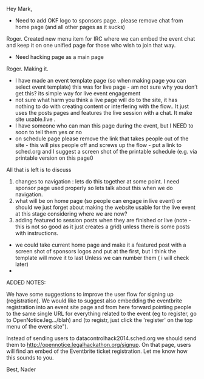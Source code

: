 Hey Mark,


- Need to add OKF logo to sponsors page.. please remove chat from home page (and all other pages as it sucks)

Roger.  Created new menu item for IRC where we can embed the event chat and keep it on one unified page for those who wish to join that way.

- Need hacking page as a main page

Roger.  Making it.  


- I have made an event template page (so when making page you can select event template) this was for live page - am not sure why you don’t get this? its simple way for live event engagement 
-  not sure what harm you think a live page will do to the site, it has nothing to do with creating content or interfering with the flow.. It just uses the posts pages and features the live session with a chat.  It make site usable.live .  
- I have someone who can man this page during the event, but I NEED to soon to tell them yes or no
- on schedule page please remove the link that takes people out of the site - this will piss people off and screws up the flow - put a link to sched.org and I suggest a screen shot of the printable schedule (e.g. via printable version on this page0 

All that is left is to discuss
1. changes to navigation : lets do this together at some point.  I need sponsor page used properly so lets talk about this when we do navigation. 
2. what will be on home page (so people can engage in live event) or should we just forget about making the website usable for the live event at this stage considering where we are now? 
3. adding featured to session posts when they are finished or live (note - this is not so good as it just creates a grid)  unless there is some posts with instructions. 

- we could take current home page and make it a featured post with a screen shot of sponsors logos and put at the first, but I think the template will move it to last Unless we can number them ( i will check later)
- 


ADDED NOTES:


We have some suggestions to improve the user flow for signing up (registration). We would like to suggest also embedding the eventbrite registration into an event site page and from here forward pointing people to the same single URL for everything related to the event (eg to register, go to OpenNotice.leg.../blah) and (to registr, just click the 'register' on the top menu of the event site"). 

Instead of sending users to datacontrolhack2014.sched.org we should send them to http://opennotice.legalhackathon.org/signup. On that page, users will find an embed of the Eventbrite ticket registration. Let me know how this sounds to you.

Best,
Nader


